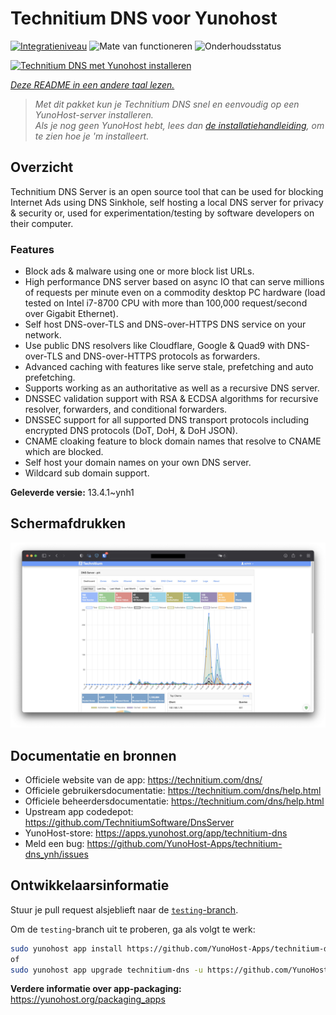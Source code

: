 <!--
NB: Deze README is automatisch gegenereerd door <https://github.com/YunoHost/apps/tree/master/tools/readme_generator>
Hij mag NIET handmatig aangepast worden.
-->

# Technitium DNS voor Yunohost

[![Integratieniveau](https://apps.yunohost.org/badge/integration/technitium-dns)](https://ci-apps.yunohost.org/ci/apps/technitium-dns/)
![Mate van functioneren](https://apps.yunohost.org/badge/state/technitium-dns)
![Onderhoudsstatus](https://apps.yunohost.org/badge/maintained/technitium-dns)

[![Technitium DNS met Yunohost installeren](https://install-app.yunohost.org/install-with-yunohost.svg)](https://install-app.yunohost.org/?app=technitium-dns)

*[Deze README in een andere taal lezen.](./ALL_README.md)*

> *Met dit pakket kun je Technitium DNS snel en eenvoudig op een YunoHost-server installeren.*  
> *Als je nog geen YunoHost hebt, lees dan [de installatiehandleiding](https://yunohost.org/install), om te zien hoe je 'm installeert.*

## Overzicht

Technitium DNS Server is an open source tool that can be used for blocking Internet Ads using DNS Sinkhole, self hosting a local DNS server for privacy & security or, used for experimentation/testing by software developers on their computer.

### Features

- Block ads & malware using one or more block list URLs.
- High performance DNS server based on async IO that can serve millions of requests per minute even on a commodity desktop PC hardware (load tested on Intel i7-8700 CPU with more than 100,000 request/second over Gigabit Ethernet).
- Self host DNS-over-TLS and DNS-over-HTTPS DNS service on your network.
- Use public DNS resolvers like Cloudflare, Google & Quad9 with DNS-over-TLS and DNS-over-HTTPS protocols as forwarders.
- Advanced caching with features like serve stale, prefetching and auto prefetching.
- Supports working as an authoritative as well as a recursive DNS server.
- DNSSEC validation support with RSA & ECDSA algorithms for recursive resolver, forwarders, and conditional forwarders.
- DNSSEC support for all supported DNS transport protocols including encrypted DNS protocols (DoT, DoH, & DoH JSON).
- CNAME cloaking feature to block domain names that resolve to CNAME which are blocked.
- Self host your domain names on your own DNS server.
- Wildcard sub domain support.


**Geleverde versie:** 13.4.1~ynh1

## Schermafdrukken

![Schermafdrukken van Technitium DNS](./doc/screenshots/screenshot.png)

## Documentatie en bronnen

- Officiele website van de app: <https://technitium.com/dns/>
- Officiele gebruikersdocumentatie: <https://technitium.com/dns/help.html>
- Officiele beheerdersdocumentatie: <https://technitium.com/dns/help.html>
- Upstream app codedepot: <https://github.com/TechnitiumSoftware/DnsServer>
- YunoHost-store: <https://apps.yunohost.org/app/technitium-dns>
- Meld een bug: <https://github.com/YunoHost-Apps/technitium-dns_ynh/issues>

## Ontwikkelaarsinformatie

Stuur je pull request alsjeblieft naar de [`testing`-branch](https://github.com/YunoHost-Apps/technitium-dns_ynh/tree/testing).

Om de `testing`-branch uit te proberen, ga als volgt te werk:

```bash
sudo yunohost app install https://github.com/YunoHost-Apps/technitium-dns_ynh/tree/testing --debug
of
sudo yunohost app upgrade technitium-dns -u https://github.com/YunoHost-Apps/technitium-dns_ynh/tree/testing --debug
```

**Verdere informatie over app-packaging:** <https://yunohost.org/packaging_apps>
